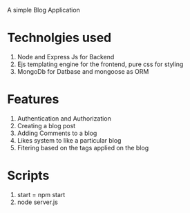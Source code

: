 A simple Blog Application

# Technolgies used
1) Node and Express Js for Backend
2) Ejs templating engine for the frontend, pure css for styling
3) MongoDb for Datbase and mongoose as ORM

# Features
1) Authentication and Authorization
2) Creating a blog post
3) Adding Comments to a blog
4) Likes system to like a particular blog
5) Fitering based on the tags applied on the blog

# Scripts
1) start = npm start
2) node server.js
